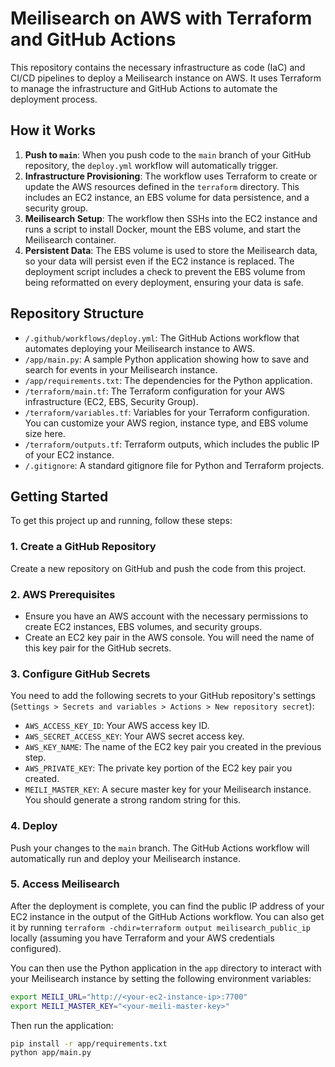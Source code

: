 # Meilisearch on AWS with Terraform and GitHub Actions

This repository contains the necessary infrastructure as code (IaC) and CI/CD pipelines to deploy a Meilisearch instance on AWS. It uses Terraform to manage the infrastructure and GitHub Actions to automate the deployment process.

## How it Works

1.  **Push to `main`**: When you push code to the `main` branch of your GitHub repository, the `deploy.yml` workflow will automatically trigger.
2.  **Infrastructure Provisioning**: The workflow uses Terraform to create or update the AWS resources defined in the `terraform` directory. This includes an EC2 instance, an EBS volume for data persistence, and a security group.
3.  **Meilisearch Setup**: The workflow then SSHs into the EC2 instance and runs a script to install Docker, mount the EBS volume, and start the Meilisearch container.
4.  **Persistent Data**: The EBS volume is used to store the Meilisearch data, so your data will persist even if the EC2 instance is replaced. The deployment script includes a check to prevent the EBS volume from being reformatted on every deployment, ensuring your data is safe.

## Repository Structure

-   `/.github/workflows/deploy.yml`: The GitHub Actions workflow that automates deploying your Meilisearch instance to AWS.
-   `/app/main.py`: A sample Python application showing how to save and search for events in your Meilisearch instance.
-   `/app/requirements.txt`: The dependencies for the Python application.
-   `/terraform/main.tf`: The Terraform configuration for your AWS infrastructure (EC2, EBS, Security Group).
-   `/terraform/variables.tf`: Variables for your Terraform configuration. You can customize your AWS region, instance type, and EBS volume size here.
-   `/terraform/outputs.tf`: Terraform outputs, which includes the public IP of your EC2 instance.
-   `/.gitignore`: A standard gitignore file for Python and Terraform projects.

## Getting Started

To get this project up and running, follow these steps:

### 1. Create a GitHub Repository

Create a new repository on GitHub and push the code from this project.

### 2. AWS Prerequisites

-   Ensure you have an AWS account with the necessary permissions to create EC2 instances, EBS volumes, and security groups.
-   Create an EC2 key pair in the AWS console. You will need the name of this key pair for the GitHub secrets.

### 3. Configure GitHub Secrets

You need to add the following secrets to your GitHub repository's settings (`Settings > Secrets and variables > Actions > New repository secret`):

-   `AWS_ACCESS_KEY_ID`: Your AWS access key ID.
-   `AWS_SECRET_ACCESS_KEY`: Your AWS secret access key.
-   `AWS_KEY_NAME`: The name of the EC2 key pair you created in the previous step.
-   `AWS_PRIVATE_KEY`: The private key portion of the EC2 key pair you created.
-   `MEILI_MASTER_KEY`: A secure master key for your Meilisearch instance. You should generate a strong random string for this.

### 4. Deploy

Push your changes to the `main` branch. The GitHub Actions workflow will automatically run and deploy your Meilisearch instance.

### 5. Access Meilisearch

After the deployment is complete, you can find the public IP address of your EC2 instance in the output of the GitHub Actions workflow. You can also get it by running `terraform -chdir=terraform output meilisearch_public_ip` locally (assuming you have Terraform and your AWS credentials configured).

You can then use the Python application in the `app` directory to interact with your Meilisearch instance by setting the following environment variables:

```bash
export MEILI_URL="http://<your-ec2-instance-ip>:7700"
export MEILI_MASTER_KEY="<your-meili-master-key>"
```

Then run the application:

```bash
pip install -r app/requirements.txt
python app/main.py
```
